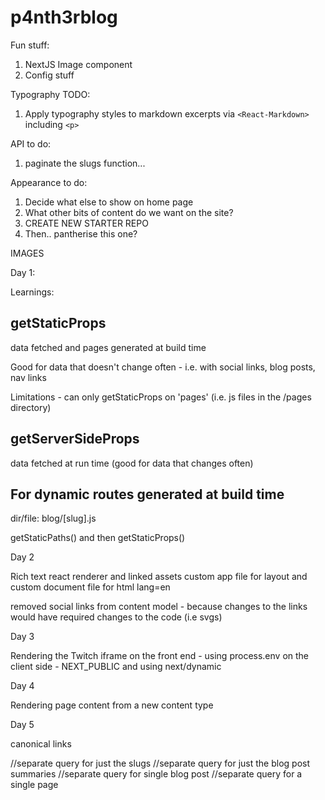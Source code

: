 # p4nth3rblog

Fun stuff:

1. NextJS Image component
2. Config stuff

Typography TODO:

1. Apply typography styles to markdown excerpts via `<React-Markdown>` including `<p>`

API to do:

1. paginate the slugs function...

Appearance to do:

1. Decide what else to show on home page
2. What other bits of content do we want on the site?
3. CREATE NEW STARTER REPO
4. Then.. pantherise this one?

IMAGES

Day 1:

Learnings:

## getStaticProps

data fetched and pages generated at build time

Good for data that doesn't change often - i.e. with social links, blog posts, nav links

Limitations - can only getStaticProps on 'pages' (i.e. js files in the /pages directory)

## getServerSideProps

data fetched at run time (good for data that changes often)

## For dynamic routes generated at build time

dir/file: blog/[slug].js

getStaticPaths()
and then
getStaticProps()

Day 2

Rich text react renderer and linked assets
custom app file for layout and custom document file for html lang=en

removed social links from content model - because changes to the links would have required changes to the code (i.e svgs)

Day 3

Rendering the Twitch iframe on the front end - using process.env on the client side - NEXT_PUBLIC and using next/dynamic

Day 4

Rendering page content from a new content type

Day 5

canonical links

//separate query for just the slugs
//separate query for just the blog post summaries
//separate query for single blog post
//separate query for a single page
